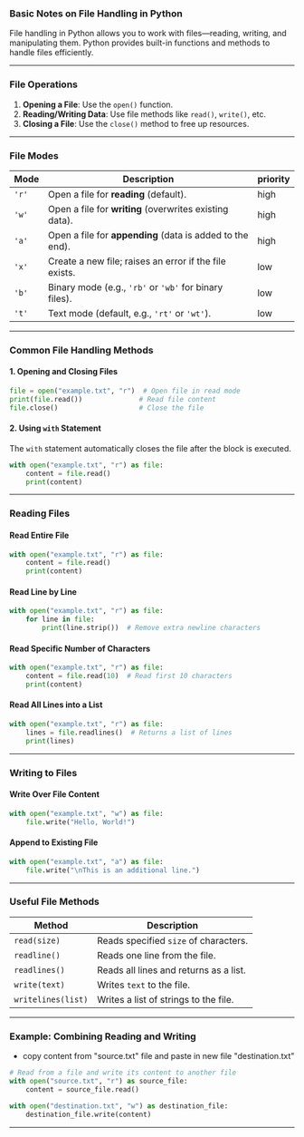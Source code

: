 ### Basic Notes on File Handling in Python

File handling in Python allows you to work with files—reading, writing, and manipulating them. Python provides built-in functions and methods to handle files efficiently.

---

### File Operations

1. **Opening a File**: Use the `open()` function.
2. **Reading/Writing Data**: Use file methods like `read()`, `write()`, etc.
3. **Closing a File**: Use the `close()` method to free up resources.

---

### File Modes

| **Mode** | **Description**                                         |priority|
|----------|---------------------------------------------------------|--------|
| `'r'`    | Open a file for **reading** (default).                  |high|
| `'w'`    | Open a file for **writing** (overwrites existing data). |high|
| `'a'`    | Open a file for **appending** (data is added to the end).|high|
| `'x'`    | Create a new file; raises an error if the file exists.  |low|
| `'b'`    | Binary mode (e.g., `'rb'` or `'wb'` for binary files).  |low|
| `'t'`    | Text mode (default, e.g., `'rt'` or `'wt'`).            |low|

---

### Common File Handling Methods

#### 1. **Opening and Closing Files**

```python
file = open("example.txt", "r")  # Open file in read mode
print(file.read())              # Read file content
file.close()                    # Close the file
```

#### 2. **Using `with` Statement**

The `with` statement automatically closes the file after the block is executed.

```python
with open("example.txt", "r") as file:
    content = file.read()
    print(content)
```

---

### Reading Files

#### **Read Entire File**

```python
with open("example.txt", "r") as file:
    content = file.read()
    print(content)
```

#### **Read Line by Line**

```python
with open("example.txt", "r") as file:
    for line in file:
        print(line.strip())  # Remove extra newline characters
```

#### **Read Specific Number of Characters**

```python
with open("example.txt", "r") as file:
    content = file.read(10)  # Read first 10 characters
    print(content)
```

#### **Read All Lines into a List**

```python
with open("example.txt", "r") as file:
    lines = file.readlines()  # Returns a list of lines
    print(lines)
```

---

### Writing to Files

#### **Write Over File Content**

```python
with open("example.txt", "w") as file:
    file.write("Hello, World!")
```

#### **Append to Existing File**

```python
with open("example.txt", "a") as file:
    file.write("\nThis is an additional line.")
```

---

### Useful File Methods

| **Method**       | **Description**                                |
|-------------------|-----------------------------------------------|
| `read(size)`      | Reads specified `size` of characters.         |
| `readline()`      | Reads one line from the file.                 |
| `readlines()`     | Reads all lines and returns as a list.        |
| `write(text)`     | Writes `text` to the file.                    |
| `writelines(list)`| Writes a list of strings to the file.         |

---

### Example: Combining Reading and Writing

- copy content from "source.txt" file and paste in new file "destination.txt"

```python
# Read from a file and write its content to another file
with open("source.txt", "r") as source_file:
    content = source_file.read()

with open("destination.txt", "w") as destination_file:
    destination_file.write(content)
```

---